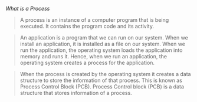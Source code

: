 *What is a Process*
> A process is an instance of a computer program that is being executed.
> It contains the program code and its activity.

> An application is a program that we can run on our system.
> When we install an application, it is installed as a file on our system.
> When we run the application, the operating system loads the application into memory and runs it.
> Hence, when we run an application, the operating system creates a process for the application. 

> When the process is created by the operating system it creates a data structure to store the information of that process. This is known as Process Control Block (PCB). 
> Process Control block (PCB) is a data structure that stores information of a process.